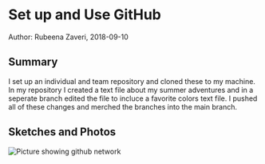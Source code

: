 #  Set up and Use GitHub

Author: Rubeena Zaveri, 2018-09-10

## Summary

I set up an individual and team repository and cloned these to my machine. In my repository I created a text file about my summer adventures and in a seperate branch edited the file to incluce a favorite colors text file. I pushed all of these changes and merched the branches into the main branch.

## Sketches and Photos

![Picture showing github network](https://i.imgur.com/0s0zuZB.png)
